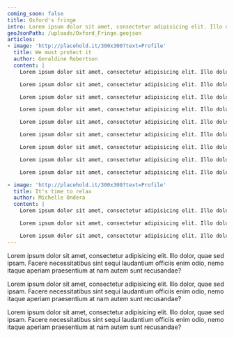```yaml
---
coming_soon: false
title: Oxford's fringe
intro: Lorem ipsum dolor sit amet, consectetur adipisicing elit. Illo dolor, quae sed ipsam.
geoJsonPath: /uploads/Oxford_Fringe.geojson
articles:
- image: 'http://placehold.it/300x300?text=Profile'
  title: We must protect it
  author: Geraldine Robertson
  content: |
    Lorem ipsum dolor sit amet, consectetur adipisicing elit. Illo dolor, quae sed ipsam. Facere necessitatibus sint sequi laudantium officiis enim odio, nemo itaque aperiam praesentium at nam autem sunt recusandae?

    Lorem ipsum dolor sit amet, consectetur adipisicing elit. Illo dolor, quae sed ipsam. Facere necessitatibus sint sequi laudantium officiis enim odio, nemo itaque aperiam praesentium at nam autem sunt recusandae?

    Lorem ipsum dolor sit amet, consectetur adipisicing elit. Illo dolor, quae sed ipsam. Facere necessitatibus sint sequi laudantium officiis enim odio, nemo itaque aperiam praesentium at nam autem sunt recusandae?

    Lorem ipsum dolor sit amet, consectetur adipisicing elit. Illo dolor, quae sed ipsam. Facere necessitatibus sint sequi laudantium officiis enim odio, nemo itaque aperiam praesentium at nam autem sunt recusandae?

    Lorem ipsum dolor sit amet, consectetur adipisicing elit. Illo dolor, quae sed ipsam. Facere necessitatibus sint sequi laudantium officiis enim odio, nemo itaque aperiam praesentium at nam autem sunt recusandae?

    Lorem ipsum dolor sit amet, consectetur adipisicing elit. Illo dolor, quae sed ipsam. Facere necessitatibus sint sequi laudantium officiis enim odio, nemo itaque aperiam praesentium at nam autem sunt recusandae?

    Lorem ipsum dolor sit amet, consectetur adipisicing elit. Illo dolor, quae sed ipsam. Facere necessitatibus sint sequi laudantium officiis enim odio, nemo itaque aperiam praesentium at nam autem sunt recusandae?

    Lorem ipsum dolor sit amet, consectetur adipisicing elit. Illo dolor, quae sed ipsam. Facere necessitatibus sint sequi laudantium officiis enim odio, nemo itaque aperiam praesentium at nam autem sunt recusandae?

    Lorem ipsum dolor sit amet, consectetur adipisicing elit. Illo dolor, quae sed ipsam. Facere necessitatibus sint sequi laudantium officiis enim odio, nemo itaque aperiam praesentium at nam autem sunt recusandae?

- image: 'http://placehold.it/300x300?text=Profile'
  title: It's time to relax
  author: Michelle Ondera
  content: |
    Lorem ipsum dolor sit amet, consectetur adipisicing elit. Illo dolor, quae sed ipsam. Facere necessitatibus sint sequi laudantium officiis enim odio, nemo itaque aperiam praesentium at nam autem sunt recusandae?

    Lorem ipsum dolor sit amet, consectetur adipisicing elit. Illo dolor, quae sed ipsam. Facere necessitatibus sint sequi laudantium officiis enim odio, nemo itaque aperiam praesentium at nam autem sunt recusandae?

    Lorem ipsum dolor sit amet, consectetur adipisicing elit. Illo dolor, quae sed ipsam. Facere necessitatibus sint sequi laudantium officiis enim odio, nemo itaque aperiam praesentium at nam autem sunt recusandae?
---
```

Lorem ipsum dolor sit amet, consectetur adipisicing elit. Illo dolor, quae sed ipsam. Facere necessitatibus sint sequi laudantium officiis enim odio, nemo itaque aperiam praesentium at nam autem sunt recusandae?

Lorem ipsum dolor sit amet, consectetur adipisicing elit. Illo dolor, quae sed ipsam. Facere necessitatibus sint sequi laudantium officiis enim odio, nemo itaque aperiam praesentium at nam autem sunt recusandae?

Lorem ipsum dolor sit amet, consectetur adipisicing elit. Illo dolor, quae sed ipsam. Facere necessitatibus sint sequi laudantium officiis enim odio, nemo itaque aperiam praesentium at nam autem sunt recusandae?
